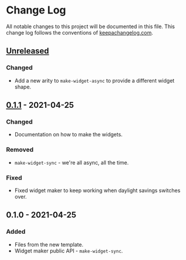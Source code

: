 # Change Log
All notable changes to this project will be documented in this file. This change log follows the conventions of [keepachangelog.com](http://keepachangelog.com/).

## [Unreleased]
### Changed
- Add a new arity to `make-widget-async` to provide a different widget shape.

## [0.1.1] - 2021-04-25
### Changed
- Documentation on how to make the widgets.

### Removed
- `make-widget-sync` - we're all async, all the time.

### Fixed
- Fixed widget maker to keep working when daylight savings switches over.

## 0.1.0 - 2021-04-25
### Added
- Files from the new template.
- Widget maker public API - `make-widget-sync`.

[Unreleased]: https://github.com/your-name/vortex-core/compare/0.1.1...HEAD
[0.1.1]: https://github.com/your-name/vortex-core/compare/0.1.0...0.1.1
